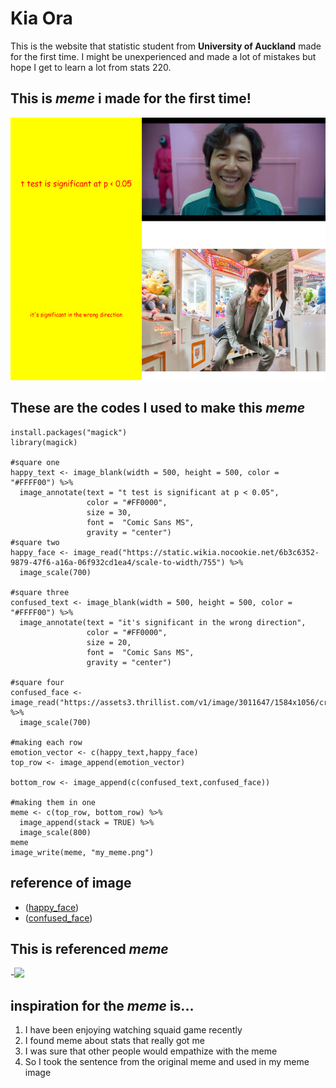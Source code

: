 # Kia Ora

This is the website that statistic student from **University of Auckland** made for the first time. I might be unexperienced and made a lot of mistakes but hope I get to learn a lot from stats 220.

## This is *meme* i made for the first time!

![](my_meme.png)

## These are the codes I used to make this *meme*
```
install.packages("magick")
library(magick)

#square one
happy_text <- image_blank(width = 500, height = 500, color = "#FFFF00") %>%
  image_annotate(text = "t test is significant at p < 0.05",
                 color = "#FF0000",
                 size = 30,
                 font =  "Comic Sans MS",
                 gravity = "center")
#square two
happy_face <- image_read("https://static.wikia.nocookie.net/6b3c6352-9879-47f6-a16a-06f932cd1ea4/scale-to-width/755") %>%
  image_scale(700)

#square three
confused_text <- image_blank(width = 500, height = 500, color = "#FFFF00") %>%
  image_annotate(text = "it's significant in the wrong direction",
                 color = "#FF0000",
                 size = 20,
                 font =  "Comic Sans MS",
                 gravity = "center")

#square four 
confused_face <- image_read("https://assets3.thrillist.com/v1/image/3011647/1584x1056/crop;webp=auto;jpeg_quality=60;progressive.jpg") %>%
  image_scale(700)

#making each row
emotion_vector <- c(happy_text,happy_face)
top_row <- image_append(emotion_vector)

bottom_row <- image_append(c(confused_text,confused_face))

#making them in one
meme <- c(top_row, bottom_row) %>%
  image_append(stack = TRUE) %>%
  image_scale(800)
meme
image_write(meme, "my_meme.png")

```

## reference of image 
- ([happy_face](https://static.wikia.nocookie.net/6b3c6352-9879-47f6-a16a-06f932cd1ea4/scale-to-width/755))
- ([confused_face](https://assets3.thrillist.com/v1/image/3011647/1584x1056/crop;webp=auto;jpeg_quality=60;progressive.jpg))

## This is referenced *meme* 
-![](https://scontent-gmp1-1.xx.fbcdn.net/v/t1.18169-9/28379595_568297666875864_3353610123028126092_n.png?_nc_cat=105&ccb=1-5&_nc_sid=730e14&_nc_ohc=2pMAK7VHRB0AX8w75YS&_nc_ht=scontent-gmp1-1.xx&oh=00_AT_5kHSUd0iPlxMJ_Mt8iVXGQcjn9iSxvj40tPtu2SfZ5w&oe=625321F7)

## inspiration for the *meme* is...

1. I have been enjoying watching squaid game recently
2. I found meme about stats that really got me
3. I was sure that other people would empathize with the meme
4. So I took the sentence from the original meme and used in my meme image
